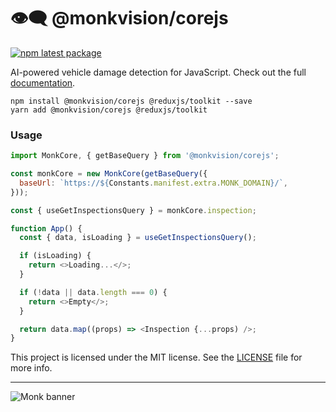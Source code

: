 # 👁️‍🗨️ @monkvision/corejs
[![npm latest package](https://img.shields.io/npm/v/@monkvision/corejs/latest.svg)](https://www.npmjs.com/package/@monkvision/corejs)

AI-powered vehicle damage detection for JavaScript.
Check out the full [documentation](https://monkvision.github.io/monkjs/docs/js/api/corejs).

``` yarn
npm install @monkvision/corejs @reduxjs/toolkit --save
yarn add @monkvision/corejs @reduxjs/toolkit
```

### Usage
``` javascript
import MonkCore, { getBaseQuery } from '@monkvision/corejs';

const monkCore = new MonkCore(getBaseQuery({
  baseUrl: `https://${Constants.manifest.extra.MONK_DOMAIN}/`,
}));

const { useGetInspectionsQuery } = monkCore.inspection;

function App() {
  const { data, isLoading } = useGetInspectionsQuery();

  if (isLoading) {
    return <>Loading...</>;
  }

  if (!data || data.length === 0) {
    return <>Empty</>;
  }

  return data.map((props) => <Inspection {...props) />;
}
```

This project is licensed under the MIT license. See the [LICENSE](LICENSE) file for more info.

----
![Monk banner](https://raw.githubusercontent.com/monkvision/monkjs/main/assets/banner.png)
